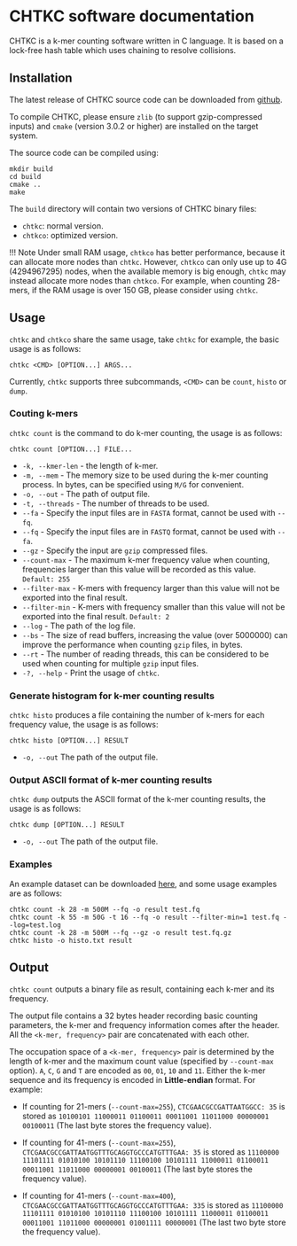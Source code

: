 # CHTKC software documentation

CHTKC is a k-mer counting software written in C language. It is based on a lock-free hash table which uses chaining to resolve collisions.


## Installation

The latest release of CHTKC source code can be downloaded from [github](https://github.com/wjnjlcn/chtkc/releases).

To compile CHTKC, please ensure `zlib` (to support gzip-compressed inputs) and `cmake` (version 3.0.2 or higher) are installed on the target system.

The source code can be compiled using:

```shell
mkdir build
cd build
cmake ..
make
```

The `build` directory will contain two versions of CHTKC binary files:

* `chtkc`: normal version.
* `chtkco`: optimized version.


!!! Note
    Under small RAM usage, `chtkco` has better performance, because it can allocate more nodes than `chtkc`. However, `chtkco` can only use up to 4G (4294967295) nodes, when the available memory is big enough, `chtkc` may instead allocate more nodes than `chtkco`. For example, when counting 28-mers, if the RAM usage is over 150 GB, please consider using `chtkc`.

## Usage

`chtkc` and `chtkco` share the same usage, take `chtkc` for example, the basic usage is as follows:

```shell
chtkc <CMD> [OPTION...] ARGS...
```

Currently, `chtkc` supports three subcommands, `<CMD>` can be `count`, `histo` or `dump`.

### Couting k-mers

`chtkc count` is the command to do k-mer counting, the usage is as follows:

```shell
chtkc count [OPTION...] FILE...
```

* `-k, --kmer-len` - the length of k-mer.
* `-m, --mem` - The memory size to be used during the k-mer counting process. In bytes, can be specified using `M/G` for convenient.
* `-o, --out` - The path of output file.
* `-t, --threads` - The number of threads to be used.
* `--fa` - Specify the input files are in `FASTA` format, cannot be used with `--fq`.
* `--fq` - Specify the input files are in `FASTQ` format, cannot be used with `--fa`.
* `--gz` - Specify the input are `gzip` compressed files.
* `--count-max` - The maximum k-mer frequency value when counting, frequencies larger than this value will be recorded as this value. `Default: 255`
* `--filter-max` - K-mers with frequency larger than this value will not be exported into the final result.
* `--filter-min` - K-mers with frequency smaller than this value will not be exported into the final result. `Default: 2`
* `--log` - The path of the log file.
* `--bs` - The size of read buffers, increasing the value (over 5000000) can improve the performance when counting `gzip` files, in bytes.
* `--rt` - The number of reading threads, this can be considered to be used when counting for multiple `gzip` input files.
* `-?, --help` - Print the usage of `chtkc`.  


### Generate histogram for k-mer counting results

`chtkc histo` produces a file containing the number of k-mers for each frequency value, the usage is as follows:

```shell
chtkc histo [OPTION...] RESULT
```

* `-o, --out` The path of the output file.

### Output ASCII format of k-mer counting results

`chtkc dump` outputs the ASCII format of the k-mer counting results, the usage is as follows:

```shell
chtkc dump [OPTION...] RESULT
```

* `-o, --out` The path of the output file.

### Examples

An example dataset can be downloaded [here](https://github.com/wjnjlcn/chtkc/raw/master/examples/test.fq), and some usage examples are as follows:

```shell
chtkc count -k 28 -m 500M --fq -o result test.fq
chtkc count -k 55 -m 50G -t 16 --fq -o result --filter-min=1 test.fq --log=test.log
chtkc count -k 28 -m 500M --fq --gz -o result test.fq.gz
chtkc histo -o histo.txt result
```

## Output

`chtkc count` outputs a binary file as result, containing each k-mer and its frequency.

The output file contains a 32 bytes header recording basic counting parameters, the k-mer and frequency information comes after the header. All the `<k-mer, frequency>` pair are concatenated with each other.

The occupation space of a `<k-mer, frequency>` pair is determined by the length of k-mer and the maximum count value (specified by `--count-max` option). `A`, `C`, `G` and `T` are encoded as `00`, `01`, `10` and `11`. Either the k-mer sequence and its frequency is encoded in **Little-endian** format. For example:

* If counting for 21-mers (`--count-max=255`),  `CTCGAACGCCGATTAATGGCC: 35` is stored as `10100101 11000011 01100011 00011001 11011000 00000001 00100011` (The last byte stores the frequency value).

* If counting for 41-mers (`--count-max=255`), `CTCGAACGCCGATTAATGGTTTGCAGGTGCCCATGTTTGAA: 35` is stored as `11100000 11101111 01010100 10101110 11100100 10101111 11000011 01100011 00011001 11011000 00000001 00100011` (The last byte stores the frequency value).

* If counting for 41-mers (`--count-max=400`), `CTCGAACGCCGATTAATGGTTTGCAGGTGCCCATGTTTGAA: 335` is stored as `11100000 11101111 01010100 10101110 11100100 10101111 11000011 01100011 00011001 11011000 00000001 01001111 00000001` (The last two byte store the frequency value).
